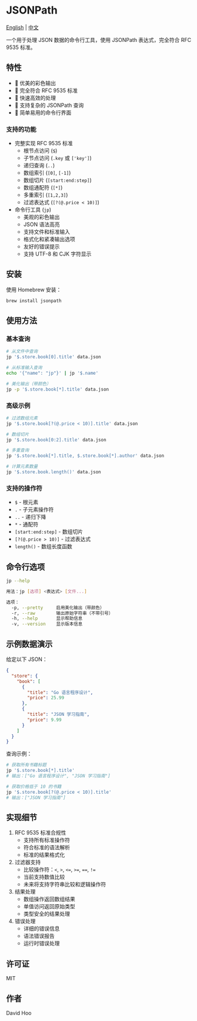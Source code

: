 # JSONPath

[English](README.md) | [中文](README_zh.md)

一个用于处理 JSON 数据的命令行工具，使用 JSONPath 表达式，完全符合 RFC 9535 标准。

## 特性

- 🎨 优美的彩色输出
- 📖 完全符合 RFC 9535 标准
- 🚀 快速高效的处理
- 💪 支持复杂的 JSONPath 查询
- 🔧 简单易用的命令行界面

### 支持的功能
- 完整实现 RFC 9535 标准
  - 根节点访问 (`$`)
  - 子节点访问 (`.key` 或 `['key']`)
  - 递归查询 (`..`)
  - 数组索引 (`[0]`, `[-1]`)
  - 数组切片 (`[start:end:step]`)
  - 数组通配符 (`[*]`)
  - 多重索引 (`[1,2,3]`)
  - 过滤表达式 (`[?(@.price < 10)]`)
- 命令行工具 (`jp`)
  - 美观的彩色输出
  - JSON 语法高亮
  - 支持文件和标准输入
  - 格式化和紧凑输出选项
  - 友好的错误提示
  - 支持 UTF-8 和 CJK 字符显示

## 安装

使用 Homebrew 安装：

```bash
brew install jsonpath
```

## 使用方法

### 基本查询

```bash
# 从文件中查询
jp '$.store.book[0].title' data.json

# 从标准输入查询
echo '{"name": "jp"}' | jp '$.name'

# 美化输出（带颜色）
jp -p '$.store.book[*].title' data.json
```

### 高级示例

```bash
# 过滤数组元素
jp '$.store.book[?(@.price < 10)].title' data.json

# 数组切片
jp '$.store.book[0:2].title' data.json

# 多重查询
jp '$.store.book[*].title, $.store.book[*].author' data.json

# 计算元素数量
jp '$.store.book.length()' data.json
```

### 支持的操作符

- `$` - 根元素
- `.` - 子元素操作符
- `..` - 递归下降
- `*` - 通配符
- `[start:end:step]` - 数组切片
- `[?(@.price > 10)]` - 过滤表达式
- `length()` - 数组长度函数

## 命令行选项

```bash
jp --help

用法：jp [选项] <表达式> [文件...]

选项：
  -p, --pretty     启用美化输出（带颜色）
  -r, --raw        输出原始字符串（不带引号）
  -h, --help       显示帮助信息
  -v, --version    显示版本信息
```

## 示例数据演示

给定以下 JSON：
```json
{
  "store": {
    "book": [
      {
        "title": "Go 语言程序设计",
        "price": 25.99
      },
      {
        "title": "JSON 学习指南",
        "price": 9.99
      }
    ]
  }
}
```

查询示例：
```bash
# 获取所有书籍标题
jp '$.store.book[*].title'
# 输出：["Go 语言程序设计", "JSON 学习指南"]

# 获取价格低于 10 的书籍
jp '$.store.book[?(@.price < 10)].title'
# 输出：["JSON 学习指南"]
```

## 实现细节

1. RFC 9535 标准合规性
   - 支持所有标准操作符
   - 符合标准的语法解析
   - 标准的结果格式化
2. 过滤器支持
   - 比较操作符：`<`, `>`, `<=`, `>=`, `==`, `!=`
   - 当前支持数值比较
   - 未来将支持字符串比较和逻辑操作符
3. 结果处理
   - 数组操作返回数组结果
   - 单值访问返回原始类型
   - 类型安全的结果处理
4. 错误处理
   - 详细的错误信息
   - 语法错误报告
   - 运行时错误处理

## 许可证

MIT

## 作者

David Hoo